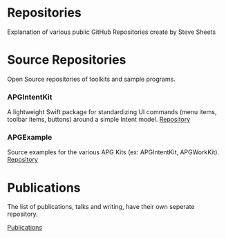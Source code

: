 # Repositories
Explanation of various public GitHub Repositories create by Steve Sheets

# Source Repositories
Open Source repositories of toolkits and sample programs.

### APGIntentKit

A lightweight Swift package for standardizing UI commands (menu items, toolbar items, buttons) around a simple Intent model.
[Repository](https://github.com/magesteve/APGIntentKit)

### APGExample

Source examples for the various APG Kits (ex: APGIntentKit, APGWorkKit).
[Repository](https://github.com/magesteve/APGExample)

# Publications

The list of publications, talks and writing, have their own seperate repository.

[Publications](https://github.com/magesteve/publications)

